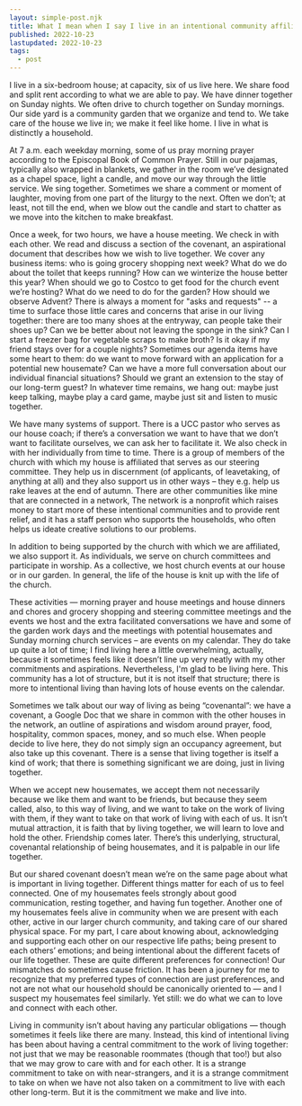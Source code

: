 ```yaml
---
layout: simple-post.njk
title: What I mean when I say I live in an intentional community affiliated with an Episcopal Church
published: 2022-10-23
lastupdated: 2022-10-23
tags: 
  - post
---
```

I live in a six-bedroom house; at capacity, six of us live here. We share food and split rent according to what we are able to pay. We have dinner together on Sunday nights. We often drive to church together on Sunday mornings. Our side yard is a community garden that we organize and tend to. We take care of the house we live in; we make it feel like home. I live in what is distinctly a household. 

At 7 a.m. each weekday morning, some of us pray morning prayer according to the Episcopal Book of Common Prayer. Still in our pajamas, typically also wrapped in blankets, we gather in the room we’ve designated as a chapel space, light a candle, and move our way through the little service. We sing together. Sometimes we share a comment or moment of laughter, moving from one part of the liturgy to the next. Often we don’t; at least, not till the end, when we blow out the candle and start to chatter as we move into the kitchen to make breakfast. 

Once a week, for two hours, we have a house meeting. We check in with each other. We read and discuss a section of the covenant, an aspirational document that describes how we wish to live together. We cover any business items: who is going grocery shopping next week? What do we do about the toilet that keeps running? How can we winterize the house better this year? When should we go to Costco to get food for the church event we’re hosting? What do we need to do for the garden? How should we observe Advent? There is always a moment for "asks and requests" -- a time to surface those little cares and concerns that arise in our living together: there are too many shoes at the entryway, can people take their shoes up? Can we be better about not leaving the sponge in the sink? Can I start a freezer bag for vegetable scraps to make broth? Is it okay if my friend stays over for a couple nights? Sometimes our agenda items have some heart to them: do we want to move forward with an application for a potential new housemate? Can we have a more full conversation about our individual financial situations? Should we grant an extension to the stay of our long-term guest? In whatever time remains, we hang out: maybe just keep talking, maybe play a card game, maybe just sit and listen to music together.

We have many systems of support. There is a UCC pastor who serves as our house coach; if there’s a conversation we want to have that we don’t want to facilitate ourselves, we can ask her to facilitate it. We also check in with her individually from time to time. There is a group of members of the church with which my house is affiliated that serves as our steering committee. They help us in discernment (of applicants, of leavetaking, of anything at all) and they also support us in other ways – they e.g. help us rake leaves at the end of autumn. There are other communities like mine that are connected in a network, The network is a nonprofit which raises money to start more of these intentional communities and to provide rent relief, and it has a staff person who supports the households, who often helps us ideate creative solutions to our problems. 

In addition to being supported by the church with which we are affiliated, we also support it. As individuals, we serve on church committees and participate in worship. As a collective, we host church events at our house or in our garden. In general, the life of the house is knit up with the life of the church.

These activities — morning prayer and house meetings and house dinners and chores and grocery shopping and steering committee meetings and the events we host and the extra facilitated conversations we have and some of the garden work days and the meetings with potential housemates and Sunday morning church services – are events on my calendar. They do take up quite a lot of time; I find living here a little overwhelming, actually, because it sometimes feels like it doesn’t line up very neatly with my other commitments and aspirations. Nevertheless, I'm glad to be living here. This community has a lot of structure, but it is not itself that structure; there is more to intentional living than having lots of house events on the calendar.

Sometimes we talk about our way of living as being “covenantal”: we  have a covenant, a Google Doc that we share in common with the other houses in the network, an outline of aspirations and wisdom around prayer, food, hospitality, common spaces, money, and so much else. When people decide to live here, they do not simply sign an occupancy agreement, but also take up this covenant. There is a sense that living together is itself a kind of work; that there is something significant we are doing, just in living together.

When we accept new housemates, we accept them not necessarily because we like them and want to be friends, but because they seem called, also, to this way of living, and we want to take on the work of living with them, if they want to take on that work of living with each of us. It isn’t mutual attraction, it is faith that by living together, we will learn to love and hold the other. Friendship comes later. There’s this underlying, structural, covenantal relationship of being housemates, and it is palpable in our life together.

But our shared covenant doesn’t mean we’re on the same page about what is important in living together. Different things matter for each of us to feel connected. One of my housemates feels strongly about good communication, resting together, and having fun together. Another one of my housemates feels alive in community when we are present with each other, active in our larger church community, and taking care of our shared physical space. For my part, I care about knowing about, acknowledging and supporting each other on our respective life paths; being present to each others’ emotions; and being intentional about the different facets of our life together. These are quite different preferences for connection! Our mismatches do sometimes cause friction. It has been a journey for me to recognize that my preferred types of connection are just preferences, and not are not what our household should be canonically oriented to — and I suspect my housemates feel similarly. Yet still: we do what we can to love and connect with each other.

Living in community isn’t about having any particular obligations — though sometimes it feels like there are many. Instead, this kind of intentional living has been about having a central commitment to the work of living together: not just that we may be reasonable roommates (though that too!) but also that we may grow to care with and for each other. It is a strange commitment to take on with near-strangers, and it is a strange commitment to take on when we have not also taken on a commitment to live with each other long-term. But it is the commitment we make and live into.